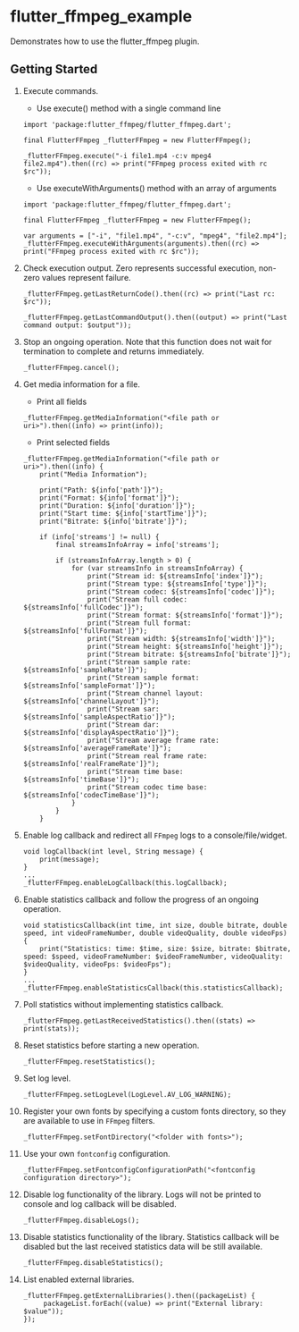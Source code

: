# flutter_ffmpeg_example

Demonstrates how to use the flutter_ffmpeg plugin.

## Getting Started

1. Execute commands.

    - Use execute() method with a single command line  
    ```
    import 'package:flutter_ffmpeg/flutter_ffmpeg.dart';

    final FlutterFFmpeg _flutterFFmpeg = new FlutterFFmpeg();

    _flutterFFmpeg.execute("-i file1.mp4 -c:v mpeg4 file2.mp4").then((rc) => print("FFmpeg process exited with rc $rc"));
    ```
    
    - Use executeWithArguments() method with an array of arguments  

    ```
    import 'package:flutter_ffmpeg/flutter_ffmpeg.dart';

    final FlutterFFmpeg _flutterFFmpeg = new FlutterFFmpeg();

    var arguments = ["-i", "file1.mp4", "-c:v", "mpeg4", "file2.mp4"];
    _flutterFFmpeg.executeWithArguments(arguments).then((rc) => print("FFmpeg process exited with rc $rc"));
    ```

2. Check execution output. Zero represents successful execution, non-zero values represent failure.
    ```
    _flutterFFmpeg.getLastReturnCode().then((rc) => print("Last rc: $rc"));

    _flutterFFmpeg.getLastCommandOutput().then((output) => print("Last command output: $output"));
    ```

3. Stop an ongoing operation. Note that this function does not wait for termination to complete and returns immediately.
    ```
    _flutterFFmpeg.cancel();
    ```

4. Get media information for a file.
    - Print all fields
    ```
    _flutterFFmpeg.getMediaInformation("<file path or uri>").then((info) => print(info));
    ```
    - Print selected fields
    ```
    _flutterFFmpeg.getMediaInformation("<file path or uri>").then((info) {
        print("Media Information");

        print("Path: ${info['path']}");
        print("Format: ${info['format']}");
        print("Duration: ${info['duration']}");
        print("Start time: ${info['startTime']}");
        print("Bitrate: ${info['bitrate']}");

        if (info['streams'] != null) {
            final streamsInfoArray = info['streams'];

            if (streamsInfoArray.length > 0) {
                for (var streamsInfo in streamsInfoArray) {
                    print("Stream id: ${streamsInfo['index']}");
                    print("Stream type: ${streamsInfo['type']}");
                    print("Stream codec: ${streamsInfo['codec']}");
                    print("Stream full codec: ${streamsInfo['fullCodec']}");
                    print("Stream format: ${streamsInfo['format']}");
                    print("Stream full format: ${streamsInfo['fullFormat']}");
                    print("Stream width: ${streamsInfo['width']}");
                    print("Stream height: ${streamsInfo['height']}");
                    print("Stream bitrate: ${streamsInfo['bitrate']}");
                    print("Stream sample rate: ${streamsInfo['sampleRate']}");
                    print("Stream sample format: ${streamsInfo['sampleFormat']}");
                    print("Stream channel layout: ${streamsInfo['channelLayout']}");
                    print("Stream sar: ${streamsInfo['sampleAspectRatio']}");
                    print("Stream dar: ${streamsInfo['displayAspectRatio']}");
                    print("Stream average frame rate: ${streamsInfo['averageFrameRate']}");
                    print("Stream real frame rate: ${streamsInfo['realFrameRate']}");
                    print("Stream time base: ${streamsInfo['timeBase']}");
                    print("Stream codec time base: ${streamsInfo['codecTimeBase']}");
                }
            }
        }

    ```

5. Enable log callback and redirect all `FFmpeg` logs to a console/file/widget.
    ```
    void logCallback(int level, String message) {
        print(message);
    }
    ...
    _flutterFFmpeg.enableLogCallback(this.logCallback);
    ```

6. Enable statistics callback and follow the progress of an ongoing operation.
    ```
    void statisticsCallback(int time, int size, double bitrate, double speed, int videoFrameNumber, double videoQuality, double videoFps) {
        print("Statistics: time: $time, size: $size, bitrate: $bitrate, speed: $speed, videoFrameNumber: $videoFrameNumber, videoQuality: $videoQuality, videoFps: $videoFps");
    }
    ...
    _flutterFFmpeg.enableStatisticsCallback(this.statisticsCallback);
    ```

7. Poll statistics without implementing statistics callback.
    ```
    _flutterFFmpeg.getLastReceivedStatistics().then((stats) => print(stats));
    ```

8. Reset statistics before starting a new operation.
    ```
    _flutterFFmpeg.resetStatistics();
    ```

9. Set log level.
    ```
    _flutterFFmpeg.setLogLevel(LogLevel.AV_LOG_WARNING);
    ```

10. Register your own fonts by specifying a custom fonts directory, so they are available to use in `FFmpeg` filters.
    ```
    _flutterFFmpeg.setFontDirectory("<folder with fonts>");
    ```

11. Use your own `fontconfig` configuration.
    ```
    _flutterFFmpeg.setFontconfigConfigurationPath("<fontconfig configuration directory>");
    ```

12. Disable log functionality of the library. Logs will not be printed to console and log callback will be disabled.
    ```
    _flutterFFmpeg.disableLogs();
    ```

13. Disable statistics functionality of the library. Statistics callback will be disabled but the last received statistics data will be still available.
    ```
    _flutterFFmpeg.disableStatistics();
    ```

14. List enabled external libraries.
    ```
    _flutterFFmpeg.getExternalLibraries().then((packageList) {
         packageList.forEach((value) => print("External library: $value"));
    });
    ```